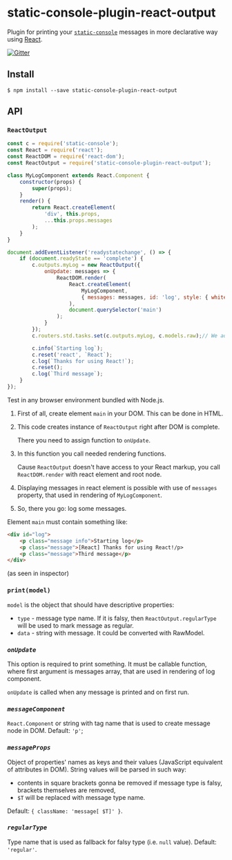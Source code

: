 # static-console-plugin-react-output
Plugin for printing your [`static-console`](https://www.npmjs.com/package/static-console) messages in more declarative way using [React](https://www.npmjs.com/package/react).

[![Gitter](https://badges.gitter.im/VINTproYKT/node-static-console.svg)](https://gitter.im/VINTproYKT/node-static-console?utm_source=badge&utm_medium=badge&utm_campaign=pr-badge)

## Install
```
$ npm install --save static-console-plugin-react-output
```

## API
### `ReactOutput`
```javascript
const c = require('static-console');
const React = require('react');
const ReactDOM = require('react-dom');
const ReactOutput = require('static-console-plugin-react-output');

class MyLogComponent extends React.Component {
    constructor(props) {
        super(props);
    }
    render() {
        return React.createElement(
            'div', this.props,
            ...this.props.messages
        );
    }
}

document.addEventListener('readystatechange', () => {
    if (document.readyState == 'complete') {
        c.outputs.myLog = new ReactOutput({
            onUpdate: messages => {
                ReactDOM.render(
                    React.createElement(
                        MyLogComponent,
                        { messages: messages, id: 'log', style: { whiteSpace: 'pre-wrap' } }
                    ),
                    document.querySelector('main')
                );
            }
        });
        c.routers.std.tasks.set(c.outputs.myLog, c.models.raw);// We add task for StdRouter bundled with StaticConsole to convert messages with RawModel

        c.info(`Starting log`);
        c.reset('react', `React`);
        c.log(`Thanks for using React!`);
        c.reset();
        c.log(`Third message`);
    }
});
```
Test in any browser environment bundled with Node.js.

1. First of all, create element `main` in your DOM. This can be done in HTML.

2. This code creates instance of `ReactOutput` right after DOM is complete.

   There you need to assign function to `onUpdate`.

3. In this function you call needed rendering functions.

   Cause `ReactOutput` doesn't have access to your React markup, you call `ReactDOM.render` with react element and root node.

4. Displaying messages in react element is possible with use of `messages` property, that used in rendering of `MyLogComponent`.

5. So, there you go: log some messages.

Element `main` must contain something like:
```html
<div id="log">
    <p class="message info">Starting log</p>
    <p class="message">[React] Thanks for using React!/p>
    <p class="message">Third message</p>
</div>
```
(as seen in inspector)

### `print(model)`
`model` is the object that should have descriptive properties:
 - `type` - message type name. If it is falsy, then `ReactOutput.regularType` will be used to mark message as regular.
 - `data` - string with message. It could be converted with RawModel.

### *`onUpdate`*
This option is required to print something. It must be callable function, where first argument is messages array, that are used in rendering of log component.

`onUpdate` is called when any message is printed and on first run.

### *`messageComponent`*
`React.Component` or string with tag name that is used to create message node in DOM. Default: `'p'`;

### *`messageProps`*
Object of properties' names as keys and their values (JavaScript equivalent of attributes in DOM). String values will be parsed in such way:

 - contents in square brackets gonna be removed if message type is falsy, brackets themselves are removed,
 - `$T` will be replaced with message type name.

Default: `{ className: 'message[ $T]' }`.

### *`regularType`*
Type name that is used as fallback for falsy type (i.e. `null` value). Default: `'regular'`.